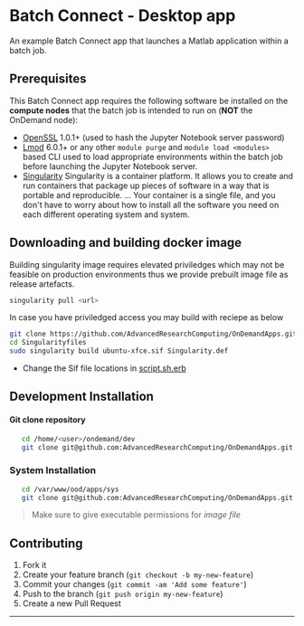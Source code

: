 
# Batch Connect - Desktop app 

An example Batch Connect app that launches a Matlab application within a
batch job.

## Prerequisites

This Batch Connect app requires the following software be installed on the
**compute nodes** that the batch job is intended to run on (**NOT** the
OnDemand node):

- [OpenSSL](https://www.openssl.org/) 1.0.1+ (used to hash the Jupyter Notebook
  server password)
- [Lmod](https://www.tacc.utexas.edu/research-development/tacc-projects/lmod)
  6.0.1+ or any other `module purge` and `module load <modules>` based CLI
  used to load appropriate environments within the batch job before launching
  the Jupyter Notebook server.
- [Singularity](https://sylabs.io/guides/3.0/user-guide/installation.html) Singularity is a container platform. It allows you to create and run containers that package up pieces of software in a way that is portable and reproducible. ... Your container is a single file, and you don't have to worry about how to install all the software you need on each different operating system and system.

## Downloading and building docker image

Building singularity image requires elevated priviledges which may not be feasible on production environments thus we provide prebuilt image file as release artefacts.

``` sh 
singularity pull <url>

```

In case you have priviledged access you may build with reciepe as below 

``` sh 
git clone https://github.com/AdvancedResearchComputing/OnDemandApps.git
cd Singularityfiles
sudo singularity build ubuntu-xfce.sif Singularity.def

```

- Change the Sif file locations in [script.sh.erb](https://github.com/AdvancedResearchComputing/OnDemandApps/blob/4780885fd1b22b98cc55ff5cc9728e636429bc1d/bc_vt_desktop/template/before.sh.erb#L28)


## Development Installation


#### Git clone repository
```bash
   cd /home/<user>/ondemand/dev
   git clone git@github.com:AdvancedResearchComputing/OnDemandApps.git
```

### System Installation
```bash
   cd /var/www/ood/apps/sys
   git clone git@github.com:AdvancedResearchComputing/OnDemandApps.git
```
> Make sure to give executable permissions for *image file*


## Contributing

1. Fork it 
2. Create your feature branch (`git checkout -b my-new-feature`)
3. Commit your changes (`git commit -am 'Add some feature'`)
4. Push to the branch (`git push origin my-new-feature`)
5. Create a new Pull Request

---

